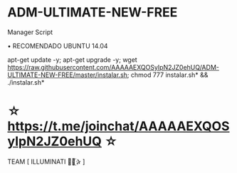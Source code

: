 ﻿# ADM-ULTIMATE-NEW-FREE

Manager Script

 • RECOMENDADO UBUNTU 14.04

apt-get update -y; apt-get upgrade -y; wget https://raw.githubusercontent.com/AAAAAEXQOSyIpN2JZ0ehUQ/ADM-ULTIMATE-NEW-FREE/master/instalar.sh; chmod 777 instalar.sh* && ./instalar.sh*



☆ https://t.me/joinchat/AAAAAEXQOSyIpN2JZ0ehUQ ☆
=================================================
TEAM [ ILLUMINATI ⃘⃤꙰✰ ]
